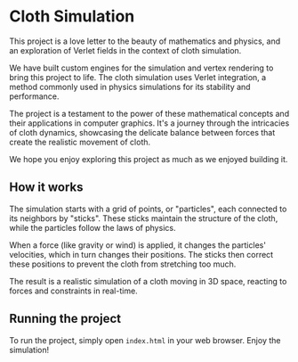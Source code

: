 # Cloth Simulation

This project is a love letter to the beauty of mathematics and physics, and an exploration of Verlet fields in the context of cloth simulation.

We have built custom engines for the simulation and vertex rendering to bring this project to life. The cloth simulation uses Verlet integration, a method commonly used in physics simulations for its stability and performance.

The project is a testament to the power of these mathematical concepts and their applications in computer graphics. It's a journey through the intricacies of cloth dynamics, showcasing the delicate balance between forces that create the realistic movement of cloth.

We hope you enjoy exploring this project as much as we enjoyed building it.

## How it works

The simulation starts with a grid of points, or "particles", each connected to its neighbors by "sticks". These sticks maintain the structure of the cloth, while the particles follow the laws of physics.

When a force (like gravity or wind) is applied, it changes the particles' velocities, which in turn changes their positions. The sticks then correct these positions to prevent the cloth from stretching too much.

The result is a realistic simulation of a cloth moving in 3D space, reacting to forces and constraints in real-time.

## Running the project

To run the project, simply open `index.html` in your web browser. Enjoy the simulation!